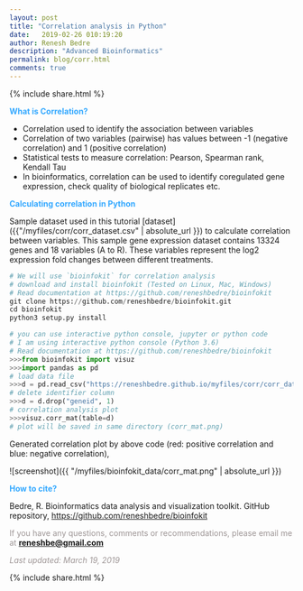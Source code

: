```yaml
---
layout: post
title: "Correlation analysis in Python"
date:   2019-02-26 010:19:20
author: Renesh Bedre
description: "Advanced Bioinformatics"
permalink: blog/corr.html
comments: true
---
```

<p>
{% include  share.html %}
</p>

**<span style="color:#33a8ff">What is Correlation?</span>**
- Correlation used to identify the association between variables
- Correlation of two variables (pairwise) has values between -1 (negative correlation) and 1 (positive correlation)
- Statistical tests to measure correlation: Pearson, Spearman rank, Kendall Tau
- In bioinformatics, correlation can be used to identify coregulated gene expression, check quality of biological 
  replicates etc.

**<span style="color:#33a8ff">Calculating correlation in Python</span>** 

Sample dataset used in this tutorial [dataset]({{"/myfiles/corr/corr_dataset.csv" | absolute_url }}) to calculate 
correlation between variables. This sample gene expression dataset contains 13324 genes and 18 variables (A to R). 
These variables represent the log2 expression fold changes between different treatments.

```python
# We will use `bioinfokit` for correlation analysis
# download and install bioinfokit (Tested on Linux, Mac, Windows) 
# Read documentation at https://github.com/reneshbedre/bioinfokit
git clone https://github.com/reneshbedre/bioinfokit.git
cd bioinfokit
python3 setup.py install
```

```python
# you can use interactive python console, jupyter or python code
# I am using interactive python console (Python 3.6)
# Read documentation at https://github.com/reneshbedre/bioinfokit
>>>from bioinfokit import visuz
>>>import pandas as pd
# load data file
>>>d = pd.read_csv("https://reneshbedre.github.io/myfiles/corr/corr_dataset.csv")
# delete identifier column
>>>d = d.drop("geneid", 1)
# correlation analysis plot
>>>visuz.corr_mat(table=d)
# plot will be saved in same directory (corr_mat.png)

```

Generated correlation plot by above code (red: positive correlation and blue: negative correlation),

![screenshot]({{ "/myfiles/bioinfokit_data/corr_mat.png" | absolute_url }})

<!--
To perform correlation analysis on specific variables,

```python
# perform correlation analysis on Q and O variables
d_corr = d[['Q', 'O']].corr()

# print pairwise correlation matrix
print(d_corr)

 	Q 	O
Q 	1.000000 	0.762706
O 	0.762706 	1.000000

plt.scatter(d['Q'], d['O'])
plt.text(x=-7.5, y=10, s='R=0.76')
plt.xlabel("Q")
plt.ylabel("O")
plt.show()
# optional: to save high quality figure to a file
plt.savefig('qo.png', format='png', bbox_inches='tight', dpi=300)

```

Generated correlation plot by above code,

![screenshot]({{ "/myfiles/corr/qo.png" | absolute_url }})
-->

**<span style="color:#33a8ff">How to cite?</span>**

Bedre, R. Bioinformatics data analysis and visualization toolkit. GitHub repository, <a href="https://github.com/reneshbedre/bioinfokit">https://github.com/reneshbedre/bioinfokit</a>


<span style="color:#9e9696">If you have any questions, comments or recommendations, please email me at 
<b>reneshbe@gmail.com</b></span>

<span style="color:#9e9696"><i> Last updated: March 19, 2019</i> </span>

<p>
{% include  share.html %}
</p>